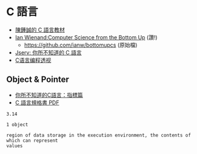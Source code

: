 # C 語言

* [陳鍾誠的 C 語言教材](http://misavo.com/view/ccc/c1.md)
* [Ian Wienand:Computer Science from the Bottom Up](https://www.bottomupcs.com/index.xhtml) (讚!)
    * https://github.com/ianw/bottomupcs (原始檔)
* [Jserv: 你所不知道的 C 語言](http://hackfoldr.org/dykc/)
* [C语言编程透视](https://github.com/tinyclub/open-c-book)

## Object & Pointer

* [你所不知道的C語言：指標篇](http://hackfoldr.org/dykc/https%253A%252F%252Fhackmd.io%252Fs%252FHyBPr9WGl)
* [C 語言規格書 PDF](http://www.open-std.org/jtc1/sc22/wg14/www/docs/n1256.pdf)

```
3.14 

1 object

region of data storage in the execution environment, the contents of which can represent
values
```
